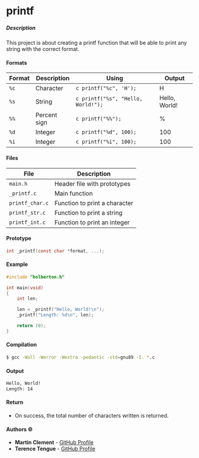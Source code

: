 # printf

##### Description

This project is about creating a printf function that will be able to print any string with the correct format.

#### Formats

| Format | Description | Using | Output |
| ------ | ----------- | ------- | ------ |
| `%c` | Character | ```c printf("%c", 'H');``` | H |
| `%s` | String | ```c printf("%s", "Hello, World!");``` | Hello, World! |
| `%%` | Percent sign | ```c printf("%%");``` | % |
| `%d` | Integer | ```c printf("%d", 100);``` | 100 |
| `%i` | Integer | ```c printf("%i", 100);``` | 100 |

#### Files

| File | Description |
| ---- | ----------- |
| `main.h` | Header file with prototypes |
| `_printf.c` | Main function |
| `printf_char.c` | Function to print a character |
| `printf_str.c` | Function to print a string |
| `printf_int.c` | Function to print an integer |


#### Prototype

```c
int _printf(const char *format, ...);
```

#### Example

```c
#include "holberton.h"

int main(void)
{
	int len;

	len = _printf("Hello, World!\n");
	_printf("Length: %d\n", len);

	return (0);
}
```

#### Compilation

```bash
$ gcc -Wall -Werror -Wextra -pedantic -std=gnu89 -I. *.c
```

#### Output

```bash
Hello, World!
Length: 14
```

#### Return

- On success, the total number of characters written is returned.

#### Authors &copy;

- **Martin Clement** - [GitHub Profile](https://github.com/ItsZmainDev)
- **Terence Tengue** - [GitHub Profile](https://github.com/Terencetjt26)